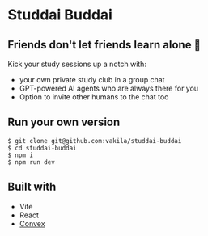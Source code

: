 # Studdai Buddai

## Friends don't let friends learn alone 💞

Kick your study sessions up a notch with:
- your own private study club in a group chat
- GPT-powered AI agents who are always there for you
- Option to invite other humans to the chat too


## Run your own version

    $ git clone git@github.com:vakila/studdai-buddai
    $ cd studdai-buddai
    $ npm i
    $ npm run dev

## Built with

- Vite
- React
- [Convex](https://convex.dev/start)
